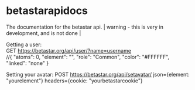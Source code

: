 # betastarapidocs
The documentation for the betastar api. | warning - this is very in development, and is not done |

Getting a user:<br> GET https://betastar.org/api/user/?name=username <br>//{ "atoms": 0, "element": "", "role": "Common", "color": "#FFFFFF", "linked": "none" }

Setting your avatar: POST https://betastar.org/api/setavatar/ json={element: "yourelement"} headers={cookie: "yourbetastarcookie"}

